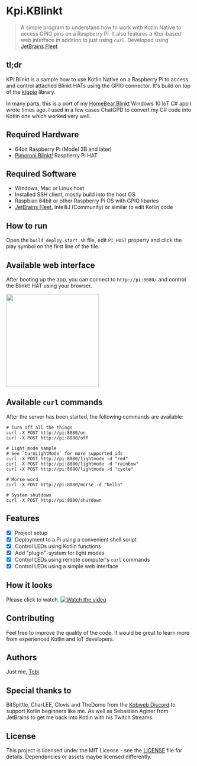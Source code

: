 # Kpi.KBlinkt

> A simple program to understand how to work with Kotlin Native to access GPIO pins on a Raspberry Pi. It also features a Ktor-based web interface in addition to just using `curl`. Developed using [JetBrains Fleet](https://www.jetbrains.com/de-de/fleet/).

## tl;dr

KPi.Blinkt is a sample how to use Kotlin Native on a Raspberry Pi to access and control attached Blinkt HATs using the GPIO
connector. It's build on top of the [ktgpio](https://github.com/ktgpio/ktgpio/) library.

In many parts, this is a port of
my [HomeBear.Blinkt](https://github.com/tscholze/dotnet-iot-homebear-blinkt/tree/master/HomeBear.Blinkt/Controller)
Windows 10 IoT C# app I wrote times ago. I used in a few cases ChatGPD to convert my C# code into Kotlin one which worked very well.

## Required Hardware

- 64bit Raspberry Pi (Model 3B and later)
- [Pimoroni Blinkt!](https://shop.pimoroni.com/products/blinkt) Raspberry Pi HAT

## Required Software

- Windows, Mac or Linux host
- Installed SSH client, mostly build into the host OS
- Raspbian 64bit or other Raspberry Pi OS with GPIO libaries
- [JetBrains Fleet](https://www.jetbrains.com/de-de/fleet/), IntelliJ (Community) or similar to edit Kotlin code

## How to run

Open the `build_deploy.start.sh` file, edit `PI_HOST` property and click the play symbol on the first line of the file.

## Available web interface

After booting up the app, you can connect to `http://pi:8080/` and control the Blinkt! HAT using your browser.

<img src="_docs/web.png" height="250" />

## Available `curl` commands

After the server has been started, the following commands are available:

```shell
# Turn off all the things
curl -X POST http://pi:8080/on
curl -X POST http://pi:8080/off

# Light mode sample
# See `turnLightMode` for more supported ids
curl -X POST http://pi:8080/lightmode -d "red"
curl -X POST http://pi:8080/lightmode -d "rainbow"
curl -X POST http://pi:8080/lightmode -d "cycle"

# Morse word
curl -X POST http://pi:8080/morse -d "hello"

# System shutdown
curl -X POST http://pi:8080/shutdown
```

## Features

- [x] Project setup
- [x] Deployment to a Pi using a convenient shell script
- [x] Control LEDs using Kotlin functions
- [x] Add "plugin"-system for light modes
- [x] Control LEDs using remote computer's `curl` commands
- [x] Control LEDs using a simple web interface

## How it looks

Please click to watch.
[![Watch the video](https://img.youtube.com/vi/TJObdr6nuBI/maxresdefault.jpg)](https://youtu.be/TJObdr6nuBI)


## Contributing

Feel free to improve the quality of the code. It would be great to learn more from experienced Kotlin and IoT
developers.

## Authors

Just me, [Tobi]([https://tscholze.github.io).

## Special thanks to

BitSpittle, CharLEE, Clovis and TheDome from the [Kobweb Discord](https://discord.com/invite/5NZ2GKV5Cs) to support
Kotlin beginners like me. As well as Sebastian Aginer from JetBrains to get me back into Kotlin with his Twitch Streams.

## License

This project is licensed under the MIT License - see the [LICENSE](LICENSE.md) file for details.
Dependencies or assets maybe licensed differently.
